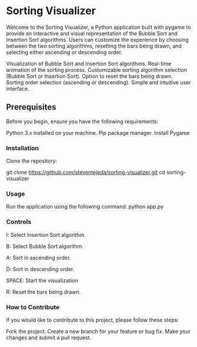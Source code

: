 # Sorting Visualizer

Welcome to the Sorting Visualizer, a Python application built with pygame to provide an interactive and visual representation of the Bubble Sort and Insertion Sort algorithms. Users can customize the experience by choosing between the two sorting algorithms, resetting the bars being drawn, and selecting either ascending or descending order.

Visualization of Bubble Sort and Insertion Sort algorithms.
Real-time animation of the sorting process.
Customizable sorting algorithm selection (Bubble Sort or Insertion Sort).
Option to reset the bars being drawn.
Sorting order selection (ascending or descending).
Simple and intuitive user interface.

## Prerequisites

Before you begin, ensure you have the following requirements:

Python 3.x installed on your machine.
Pip package manager.
Install Pygame

### Installation

Clone the repository:

git clone https://github.com/steventejeda/sorting-visualizer.git
cd sorting-visualizer


### Usage

Run the application using the following command:
python app.py

### Controls

I: Select Insertion Sort algorithm.

B: Select Bubble Sort algorithm.

A: Sort in ascending order.

D: Sort in descending order.

SPACE: Start the visualization

R: Reset the bars being drawn.


### How to Contribute

If you would like to contribute to this project, please follow these steps:

Fork the project.
Create a new branch for your feature or bug fix.
Make your changes and submit a pull request.
